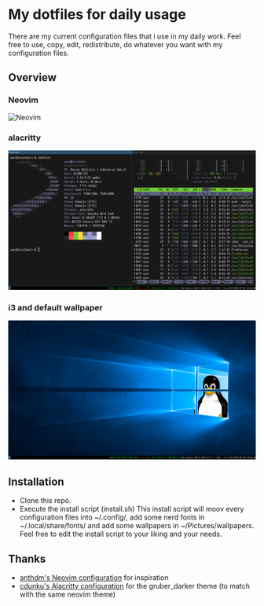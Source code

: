 # My dotfiles for daily usage
There are my current configuration files that i use in my daily work. Feel free to use, copy, edit, redistribute, do whatever you want with my configuration files.
## Overview
### Neovim
![Neovim](assets/neovim.png)
### alacritty
![Alacritty](assets/alacritty.png)
### i3 and default wallpaper
![i3](assets/wallpaper.png)
## Installation
- Clone this repo.
- Execute the install script (install.sh)
This install script will moov every configuration files into ~/.config/, add some nerd fonts in ~/.local/share/fonts/ and add some wallpapers in ~/Pictures/wallpapers.
Feel free to edit the install script to your liking and your needs.
## Thanks
- [anthdm's Neovim configuration](https://github.com/anthdm/.nvim) for inspiration
- [cdunku's Alacritty configuration](https://github.com/cdunku/dotfiles/tree/main/alacritty) for the gruber_darker theme (to match with the same neovim theme)

